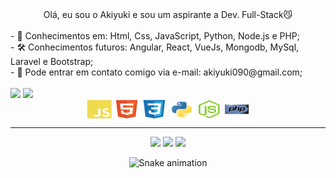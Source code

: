 <div align = "center">
Olá, eu sou o Akiyuki e sou um aspirante a Dev. Full-Stack😼
</div>

<div aling = 'justify'>
<br>
- 📌 Conhecimentos em: Html, Css, JavaScript, Python, Node.js e PHP; </br>
- 🛠️ Conhecimentos futuros: Angular, React, VueJs, Mongodb, MySql, Laravel e Bootstrap; </br>
- 📧 Pode entrar em contato comigo via e-mail: akiyuki090@gmail.com; </br>
<br>
</div:

<div align = 'center>
  <a href='https://github.com/Akiyuki090'>
  <img height="180em" src="https://github-readme-stats.vercel.app/api?username=Akiyuki090&show_icons=true&theme=tokyonight&include_all_commits=true&count_private=true"/>
  <img height="180em" src="https://github-readme-stats.vercel.app/api/top-langs/?username=Akiyuki090&layout=compact&langs_count=7&theme=tokyonight"/>
</div>

<div align = 'center'>
  <img align="center" alt="Akiyuki-Js" height="30" width="40" src="https://raw.githubusercontent.com/devicons/devicon/master/icons/javascript/javascript-plain.svg">
  <img align="center" alt="Akiyuki-HTML" height="30" width="40" src="https://raw.githubusercontent.com/devicons/devicon/master/icons/html5/html5-original.svg">
  <img align="center" alt="Akiyuki-CSS" height="30" width="40" src="https://raw.githubusercontent.com/devicons/devicon/master/icons/css3/css3-original.svg">
  <img align="center" alt="Akiyuki-Python" height="30" width="40" src="https://raw.githubusercontent.com/devicons/devicon/master/icons/python/python-original.svg">
  <img align="center" alt="Akiyuki-Node.js" height="30" width="40" src="https://raw.githubusercontent.com/devicons/devicon/master/icons/nodejs/nodejs-original.svg">
  <img align="center" alt="Akiyuki-PHP" height="30" width="40" src="https://raw.githubusercontent.com/devicons/devicon/master/icons/php/php-original.svg">
 </div>
 
------------------------------------------------------------------------------------------------------------------------------------------------------------------------
 
 <div align = 'center'
  <a href="https://www.instagram.com/akiyuki.016/" target="_blank"><img src="https://img.shields.io/badge/-Instagram-%23E4405F?style=for-the-badge&logo=instagram&logoColor=white" target="_blank"></a>
  <a href = "mailto:akiyuki090@gmail.com"><img src="https://img.shields.io/badge/-Gmail-%23333?style=for-the-badge&logo=gmail&logoColor=white" target="_blank" ></a>
  <a href="https://www.linkedin.com/in/akiyuki-miyama-1329281b7/" target="_blank"><img src="https://img.shields.io/badge/-LinkedIn-%230077B5?style=for-the-badge&logo=linkedin&logoColor=white" target="_blank"></a> 
 
 ![Snake animation](https://github.com/Akiyuki090/Akiyuki090/blob/output/github-contribution-grid-snake.svg)
 
</div>


